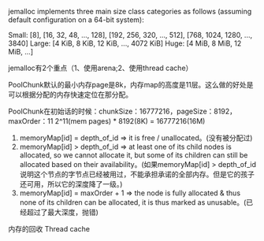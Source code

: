 
jemalloc implements three main size class categories as follows (assuming default configuration on a 64-bit system):

Small: [8], [16, 32, 48, ..., 128], [192, 256, 320, ..., 512], [768, 1024, 1280, ..., 3840]
Large: [4 KiB, 8 KiB, 12 KiB, ..., 4072 KiB]
Huge: [4 MiB, 8 MiB, 12 MiB, ...]


jemalloc有2个重点（1、使用arena;2、使用thread cache）




PoolChunk默认的最小内存page是8k，内存map的高度是11层。这么做的好处是可以根据分配的内存快速定位在那分配。

PoolChunk在初始话的时候：chunkSize：16777216，pageSize：8192，maxOrder：11
2^11(mem pages) * 8192(8K) = 16777216(16M)


1) memoryMap[id] = depth_of_id  => it is free / unallocated。(没有被分配过)
2) memoryMap[id] > depth_of_id  => at least one of its child nodes is allocated, so we
cannot allocate it, but some of its children can still be allocated based on their availability。(如果memoryMap[id] > depth_of_id说明这个节点的字节点已经被用过，不能承担承诺的全部内存。但是它的孩子还可用，所以它的深度降了一级。)
3) memoryMap[id] = maxOrder + 1 => the node is fully allocated & thus none of its children can be allocated, it is thus marked as unusable。(已经超过了最大深度，抛错)

内存的回收
Thread cache